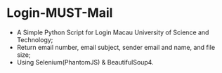 # Login-MUST-Mail
* A Simple Python Script for Login Macau University of Science and Technology; 
* Return email number, email subject, sender email and name, and file size;
* Using Selenium(PhantomJS) & BeautifulSoup4.
